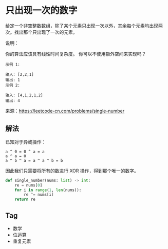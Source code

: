 # 只出现一次的数字
给定一个非空整数数组，除了某个元素只出现一次以外，其余每个元素均出现两次。找出那个只出现了一次的元素。

说明：

你的算法应该具有线性时间复杂度。 你可以不使用额外空间来实现吗？

```
示例 1:

输入: [2,2,1]
输出: 1
示例 2:

输入: [4,1,2,1,2]
输出: 4
```

来源：https://leetcode-cn.com/problems/single-number

## 解法
已知对于异或操作：
```
a ^ 0 = 0 ^ a = a
a ^ a = 0
a ^ b ^ a = a ^ a ^ b = b
```
因此我们只需要将所有的数进行 XOR 操作，得到那个唯一的数字。

```python
def single_number(nums: list) -> int:
    re = nums[0]
    for i in range(1, len(nums)):
        re ^= nums[i]
    return re
```

## Tag
- 数学
- 位运算
- 重复元素